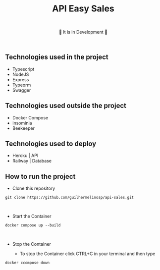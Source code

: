 # <div align="center"> API Easy Sales </div>

</br>

<div align="center">
<p>🚧 It is in Development 🚧</p>
</div>

</br>

## Technologies used in the project

- Typescript
- NodeJS
- Express
- Typeorm
- Swagger

## Technologies used outside the project

- Docker Compose
- insominia
- Beekeeper

## Technologies used to deploy

- Heroku | API
- Railway | Database

## How to run the project

- Clone this repository

```shell
git clone https://github.com/guilhermelinosp/api-sales.git
```

</br>

- Start the Container

```shell
docker compose up --build
```

</br>

- Stop the Container

	- To stop the Container click CTRL+C in your terminal and then type

```shell
docker ccompose down
```

